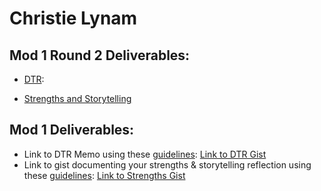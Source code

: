 # Christie Lynam

## Mod 1 Round 2 Deliverables:

* [DTR](https://gist.github.com/christielynam/889a24f038fb62eb9f2a97e444bdad71):

* [Strengths and Storytelling](https://gist.github.com/christielynam/a74290993c50dbc417f233adb5811e8e)

## Mod 1 Deliverables:
* Link to DTR Memo using these [guidelines](https://github.com/turingschool/career-development-curriculum/blob/master/module_one/dtr_guidelines_memo.md): [Link to DTR Gist](https://gist.github.com/christielynam/31575e2de9f8c245e6fe65fb24b88dab)
* Link to gist documenting your strengths & storytelling reflection using these [guidelines](https://github.com/turingschool/career-development-curriculum/blob/master/module_one/strengths_storytelling_reflection.md): [Link to Strengths Gist](https://gist.github.com/christielynam/42fb1f78082b6e859e35d99ea651cf17)
